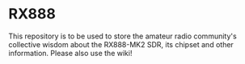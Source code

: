 # RX888

This repository is to be used to store the amateur radio community's collective wisdom about the RX888-MK2 SDR, its chipset and other information.  Please also use the wiki!
